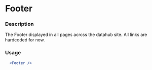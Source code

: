 Footer
=========

### Description

The Footer displayed in all pages across the datahub site.
All links are hardcoded for now.


### Usage

```jsx
  <Footer />
```



